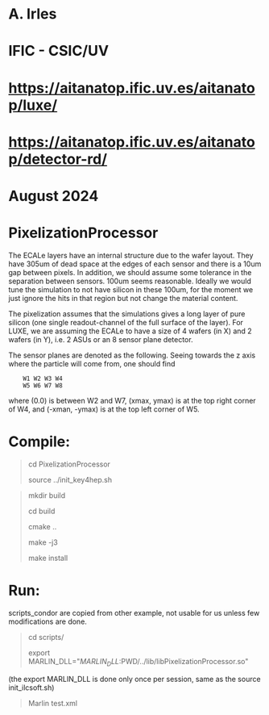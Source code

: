 # A. Irles
# IFIC - CSIC/UV
# https://aitanatop.ific.uv.es/aitanatop/luxe/
# https://aitanatop.ific.uv.es/aitanatop/detector-rd/
# August 2024

# PixelizationProcessor

The ECALe layers have an internal structure due to the wafer layout.
They have 305um of dead space at the edges of each sensor and there is a 10um gap between pixels.
In addition, we should assume some tolerance in the separation between sensors. 100um seems reasonable.
Ideally we would tune the simulation to not have silicon in these 100um, for the moment we just ignore the hits in that region but not change the material content.

The pixelization assumes that the simulations gives a long layer of pure silicon (one single readout-channel of the full surface of the layer).
For LUXE, we are assuming the ECALe to have a size of 4 wafers (in X) and 2 wafers (in Y), i.e. 2 ASUs or an 8 sensor plane detector.

The sensor planes are denoted as the following.
Seeing towards the z axis where the particle will come from, one should find
```
    W1 W2 W3 W4 
    W5 W6 W7 W8
```
where (0.0) is between W2 and W7,
(xmax, ymax) is at the top right corner of W4, and
(-xman, -ymax) is at the top left corner of W5.


# Compile:

> cd PixelizationProcessor
>
> source ../init_key4hep.sh

> mkdir build
> 
> cd build
> 
> cmake ..
> 
> make -j3
> 
> make install

# Run: 
scripts_condor are copied from other example, not usable for us unless few modifications are done.

> cd scripts/
> 
> export MARLIN_DLL="$MARLIN_DLL:$PWD/../lib/libPixelizationProcessor.so"
> 
(the export MARLIN_DLL is done only once per session, same as the source init_ilcsoft.sh)
> Marlin test.xml
> 
